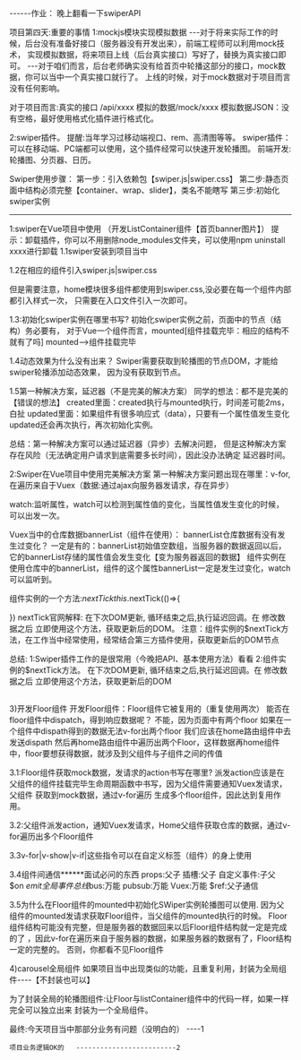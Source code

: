 ------作业：
晚上翻看一下swiperAPI

项目第四天:重要的事情
1:mockjs模块实现模拟数据
---对于将来实际工作的时候，后台没有准备好接口（服务器没有开发出来），前端工程师可以利用mock技术，
实现模拟数据，将来项目上线（后台真实接口）写好了，替换为真实接口即可。
---对于咱们而言，后台老师确实没有给首页中轮播这部分的接口，mock数据，你可以当中一个真实接口就行了。
上线的时候，对于mock数据对于项目而言没有任何影响。

对于项目而言:真实的接口 /api/xxxx    模拟的数据/mock/xxxx
模拟数据JSON：没有空格，最好使用格式化插件进行格式化。


2:swiper插件。
提醒:当年学习过移动端视口、rem、高清图等等。
swiper插件：可以在移动端、PC端都可以使用，这个插件经常可以快速开发轮播图。
前端开发:轮播图、分页器、日历。


Swiper使用步骤：
第一步：引入依赖包【swiper.js|swiper.css】
第二步:静态页面中结构必须完整【container、wrap、slider】，类名不能瞎写
第三步:初始化swiper实例


*************************************************************************************


1:swiper在Vue项目中使用 （开发ListContainer组件【首页banner图片】）
提示：卸载插件，你可以不用删除node_modules文件夹，可以使用npm uninstall xxxx进行卸载
1.1swiper安装到项目当中

1.2在相应的组件引入swiper.js|swiper.css 

但是需要注意，home模块很多组件都使用到swiper.css,没必要在每一个组件内部都引入样式一次，
只需要在入口文件引入一次即可。

1.3:初始化swiper实例在哪里书写?
初始化swiper实例之前，页面中的节点（结构）务必要有，
对于Vue一个组件而言，mounted[组件挂载完毕：相应的结构不就有了吗]
mounted-->组件挂载完毕

1.4动态效果为什么没有出来？
Swiper需要获取到轮播图的节点DOM，才能给swiper轮播添加动态效果，
因为没有获取到节点。

1.5第一种解决方案，延迟器（不是完美的解决方案）
同学的想法：都不是完美的【错误的想法】
created里面：created执行与mounted执行，时间差可能2ms，白扯
updated里面：如果组件有很多响应式（data），只要有一个属性值发生变化updated还会再次执行，再次初始化实例。

总结：第一种解决方案可以通过延迟器（异步）去解决问题，
但是这种解决方案存在风险（无法确定用户请求到底需要多长时间），因此没办法确定
延迟器时间。




2:Swiper在Vue项目中使用完美解决方案
第一种解决方案问题出现在哪里：v-for,在遍历来自于Vuex（数据:通过ajax向服务器发请求，存在异步）

watch:监听属性，watch可以检测到属性值的变化，当属性值发生变化的时候，可以出发一次。

Vuex当中的仓库数据bannerList（组件在使用）：
bannerList仓库数据有没有发生过变化？
一定是有的：bannerList初始值空数组，当服务器的数据返回以后，它的bannerList存储的属性值会发生变化【变为服务器返回的数据】
组件实例在使用仓库中的bannerList，组件的这个属性bannerList一定是发生过变化，watch可以监听到。


组件实例的一个方法:$nextTick
this.$nextTick(()=>{

})
nextTick官网解释:
在下次DOM更新, 循环结束之后,执行延迟回调。在 修改数据之后 立即使用这个方法，获取更新后的DOM。
注意：组件实例的$nextTick方法，在工作当中经常使用，经常结合第三方插件使用，获取更新后的DOM节点


总结:
1:Swiper插件工作的是很常用（今晚把API、基本使用方法）看看
2:组件实例的$nextTick方法。
在下次DOM更新, 循环结束之后,执行延迟回调。在 修改数据之后 立即使用这个方法，获取更新后的DOM




##
3)开发Floor组件
开发Floor组件：Floor组件它被复用的（重复使用两次）
能否在floor组件中dispatch，得到响应数据呢？
不能，因为页面中有两个floor
如果在一个组件中dispath得到的数据无法v-for出两个floor
我们应该在home路由组件中去发送dispath
然后再home路由组件中遍历出两个Floor，这样数据再home组件中，floor要想获得数据，就涉及到父组件与子组件之间的传值


3.1:Floor组件获取mock数据，发请求的action书写在哪里?
派发action应该是在父组件的组件挂载完毕生命周期函数中书写，因为父组件需要通知Vuex发请求，父组件
获取到mock数据，通过v-for遍历 生成多个floor组件，因此达到复用作用。


3.2:父组件派发action，通知Vuex发请求，Home父组件获取仓库的数据，通过v-for遍历出多个Floor组件


3.3v-for|v-show|v-if|这些指令可以在自定义标签（组件）的身上使用



3.4组件间通信******面试必问的东西
props:父子
插槽:父子
自定义事件:子父 $on $emit
全局事件总线$bus:万能
pubsub:万能
Vuex:万能
$ref:父子通信

3.5为什么在Floor组件的mounted中初始化SWiper实例轮播图可以使用.
因为父组件的mounted发请求获取Floor组件，当父组件的mounted执行的时候。
Floor组件结构可能没有完整，但是服务器的数据回来以后Floor组件结构就一定是完成的了
，因此v-for在遍历来自于服务器的数据，如果服务器的数据有了，Floor结构一定的完整的。
否则，你都看不见Floor组件



4)carousel全局组件
如果项目当中出现类似的功能，且重复利用，封装为全局组件----【不封装也可以】

为了封装全局的轮播图组件:让Floor与listContainer组件中的代码一样，如果一样完全可以独立出来
封装为一个全局组件。




最终:今天项目当中那部分业务有问题（没明白的）  ----1

    项目业务逻辑OK的   -------------------------2






































